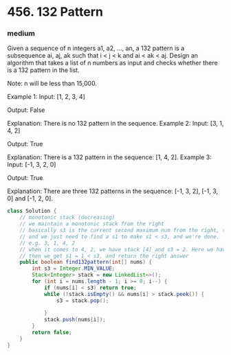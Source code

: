# 456. 132 Pattern
### medium
Given a sequence of n integers a1, a2, ..., an, a 132 pattern is a subsequence ai, aj, ak such that i < j < k and ai < ak < aj. Design an algorithm that takes a list of n numbers as input and checks whether there is a 132 pattern in the list.

Note: n will be less than 15,000.

Example 1:
Input: [1, 2, 3, 4]

Output: False

Explanation: There is no 132 pattern in the sequence.
Example 2:
Input: [3, 1, 4, 2]

Output: True

Explanation: There is a 132 pattern in the sequence: [1, 4, 2].
Example 3:
Input: [-1, 3, 2, 0]

Output: True

Explanation: There are three 132 patterns in the sequence: [-1, 3, 2], [-1, 3, 0] and [-1, 2, 0].


```java
class Solution {
    // monotonic stack (decreasing)
    // we maintain a monotonic stack from the right
    // basically s3 is the current second maximum num from the right, s2 is the maximum number for now
    // and we just need to find a s1 to make s1 < s3, and we're done.
    // e.g. 3, 1, 4, 2
    // when it comes to 4, 2, we have stack [4] and s3 = 2. Here we have s2 = 4 and s3 = 2
    // then we get s1 = 1 < s3. and return the right answer
    public boolean find132pattern(int[] nums) {
        int s3 = Integer.MIN_VALUE;
        Stack<Integer> stack = new LinkedList<>();
        for (int i = nums.length - 1; i >= 0; i--) {
            if (nums[i] < s3) return true;
            while (!stack.isEmpty() && nums[i] > stack.peek()) {
                s3 = stack.pop();
                
            }
            stack.push(nums[i]);
        }
        return false;
    }
}
```
